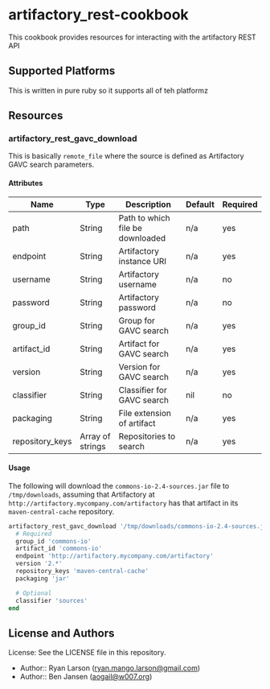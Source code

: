 # artifactory_rest-cookbook

This cookbook provides resources for interacting with the artifactory REST API

## Supported Platforms

This is written in pure ruby so it supports all of teh platformz

## Resources

### artifactory_rest_gavc_download

This is basically `remote_file` where the source is defined as Artifactory GAVC search parameters.

#### Attributes

| Name | Type | Description | Default | Required
| ---- | ---- | ----------- | ------- | --------
| path | String | Path to which file be downloaded | n/a | yes
| endpoint | String | Artifactory instance URI | n/a | yes
| username | String | Artifactory username | n/a | no
| password | String | Artifactory password | n/a | no
| group_id | String | Group for GAVC search | n/a | yes
| artifact_id | String | Artifact for GAVC search | n/a | yes
| version | String | Version for GAVC search | n/a | yes
| classifier | String | Classifier for GAVC search | nil | no
| packaging | String | File extension of artifact | n/a | yes
| repository_keys | Array of strings | Repositories to search | n/a | yes

#### Usage

The following will download the `commons-io-2.4-sources.jar` file to `/tmp/downloads`, assuming that Artifactory
at `http://artifactory.mycompany.com/artifactory` has that artifact in its `maven-central-cache` repository.

```ruby
artifactory_rest_gavc_download '/tmp/downloads/commons-io-2.4-sources.jar' do
  # Required
  group_id 'commons-io'
  artifact_id 'commons-io'
  endpoint 'http://artifactory.mycompany.com/artifactory'
  version '2.*'
  repository_keys 'maven-central-cache'
  packaging 'jar'

  # Optional
  classifier 'sources'
end
```

## License and Authors

License: See the LICENSE file in this repository.

  * Author:: Ryan Larson (<ryan.mango.larson@gmail.com>)
  * Author:: Ben Jansen (<aogail@w007.org>)
